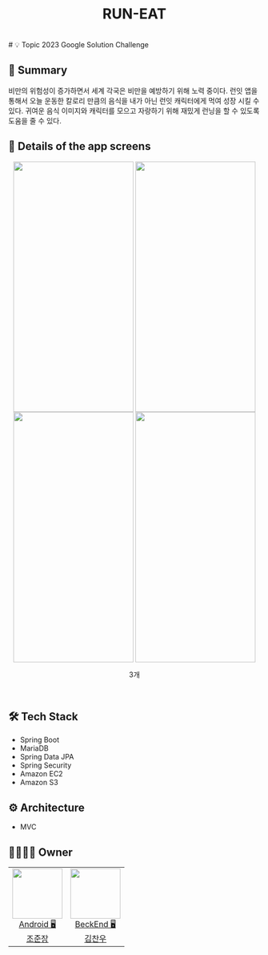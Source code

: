 <h1 align="center">RUN-EAT</h1>
<br/>
# 💡 Topic
2023 Google Solution Challenge  


## 📝 Summary
비만의 위험성이 증가하면서 세계 각국은 비만을 예방하기 위해 노력 중이다. 런잇 앱을 통해서 오늘 운동한 칼로리 만큼의 음식을 
내가 아닌 런잇 캐릭터에게 먹여 성장 시킬 수 있다. 귀여운 음식 이미지와 캐릭터를 모으고 자랑하기 위해 재밌게 런닝을 할 수 있도록 도움을 줄 수 있다.  

  
  

## 📖 Details of the app screens  


<p align="center">
  <img src="https://user-images.githubusercontent.com/96942183/224625473-afda661e-7724-444a-aad1-16152708c6c2.png" align="center" width="240" height="500"/>
  <img src="https://user-images.githubusercontent.com/96942183/224626798-9988ed54-caf6-4f69-a644-59096cfc2e3f.png" align="center" width="240" height="500"/>
  <img src="https://user-images.githubusercontent.com/96942183/224627052-1c69aa39-1733-4c5f-886e-e297baf6339c.png" align="center" width="240" height="500"/>
  <img src="https://user-images.githubusercontent.com/96942183/224627254-e7713ecf-d695-436d-9b7f-224852f8cc2d.png" align="center" width="240" height="500"/>
  <figcaption align="center">3개 </figcaption>
</p>
<br/>



## 🛠️ ****Tech Stack****  


- Spring Boot
- MariaDB
- Spring Data JPA
- Spring Security
- Amazon EC2
- Amazon S3


## ⚙️ Architecture

- MVC


## 👨‍👩‍👧‍👦 Owner

<table>

  <td align=center>
  <a href="https://github.com/junjange">
  <img src="https://avatars.githubusercontent.com/u/69571848?v=4" width="100px"  />
  <br/>
  Android 🖥
  <br/>
  조준장
  </a>
  </td>
 
  <td align=center>
  <a href="https://github.com/chanu2">
  <img src="https://avatars.githubusercontent.com/u/96942183?v=4" width="100px"  />
  <br/>
  BeckEnd 🖥
  <br/>
  김찬우
  </a>
  </td>

  
</tr>
 
  
</table>




